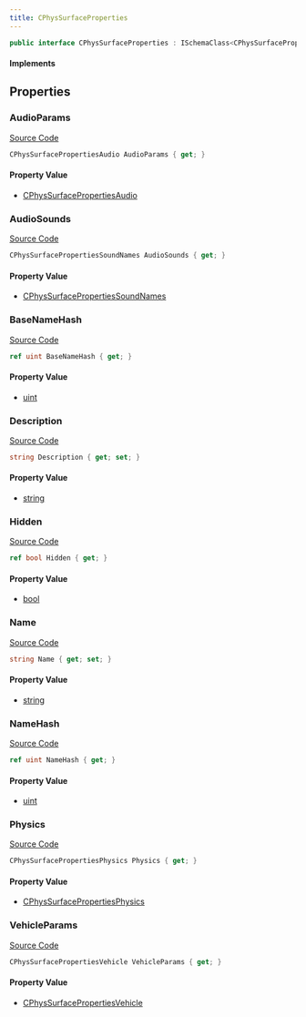 ```yaml
---
title: CPhysSurfaceProperties
---
```


```csharp
public interface CPhysSurfaceProperties : ISchemaClass<CPhysSurfaceProperties>, ISchemaField, ISchemaClass, INativeHandle
```

#### Implements

## Properties

### AudioParams

[Source Code](https://github.com/swiftly-solution/swiftlys2/blob/beta/managed/src/SwiftlyS2.Generated/Schemas/Interfaces/CPhysSurfaceProperties.cs#L32)

```csharp
CPhysSurfacePropertiesAudio AudioParams { get; }
```

#### Property Value

- [CPhysSurfacePropertiesAudio](/docs/api/shared/schemadefinitions/cphyssurfacepropertiesaudio)

### AudioSounds

[Source Code](https://github.com/swiftly-solution/swiftlys2/blob/beta/managed/src/SwiftlyS2.Generated/Schemas/Interfaces/CPhysSurfaceProperties.cs#L30)

```csharp
CPhysSurfacePropertiesSoundNames AudioSounds { get; }
```

#### Property Value

- [CPhysSurfacePropertiesSoundNames](/docs/api/shared/schemadefinitions/cphyssurfacepropertiessoundnames)

### BaseNameHash

[Source Code](https://github.com/swiftly-solution/swiftlys2/blob/beta/managed/src/SwiftlyS2.Generated/Schemas/Interfaces/CPhysSurfaceProperties.cs#L20)

```csharp
ref uint BaseNameHash { get; }
```

#### Property Value

- [uint](https://learn.microsoft.com/dotnet/api/system.uint32)

### Description

[Source Code](https://github.com/swiftly-solution/swiftlys2/blob/beta/managed/src/SwiftlyS2.Generated/Schemas/Interfaces/CPhysSurfaceProperties.cs#L24)

```csharp
string Description { get; set; }
```

#### Property Value

- [string](https://learn.microsoft.com/dotnet/api/system.string)

### Hidden

[Source Code](https://github.com/swiftly-solution/swiftlys2/blob/beta/managed/src/SwiftlyS2.Generated/Schemas/Interfaces/CPhysSurfaceProperties.cs#L22)

```csharp
ref bool Hidden { get; }
```

#### Property Value

- [bool](https://learn.microsoft.com/dotnet/api/system.boolean)

### Name

[Source Code](https://github.com/swiftly-solution/swiftlys2/blob/beta/managed/src/SwiftlyS2.Generated/Schemas/Interfaces/CPhysSurfaceProperties.cs#L16)

```csharp
string Name { get; set; }
```

#### Property Value

- [string](https://learn.microsoft.com/dotnet/api/system.string)

### NameHash

[Source Code](https://github.com/swiftly-solution/swiftlys2/blob/beta/managed/src/SwiftlyS2.Generated/Schemas/Interfaces/CPhysSurfaceProperties.cs#L18)

```csharp
ref uint NameHash { get; }
```

#### Property Value

- [uint](https://learn.microsoft.com/dotnet/api/system.uint32)

### Physics

[Source Code](https://github.com/swiftly-solution/swiftlys2/blob/beta/managed/src/SwiftlyS2.Generated/Schemas/Interfaces/CPhysSurfaceProperties.cs#L26)

```csharp
CPhysSurfacePropertiesPhysics Physics { get; }
```

#### Property Value

- [CPhysSurfacePropertiesPhysics](/docs/api/shared/schemadefinitions/cphyssurfacepropertiesphysics)

### VehicleParams

[Source Code](https://github.com/swiftly-solution/swiftlys2/blob/beta/managed/src/SwiftlyS2.Generated/Schemas/Interfaces/CPhysSurfaceProperties.cs#L28)

```csharp
CPhysSurfacePropertiesVehicle VehicleParams { get; }
```

#### Property Value

- [CPhysSurfacePropertiesVehicle](/docs/api/shared/schemadefinitions/cphyssurfacepropertiesvehicle)

